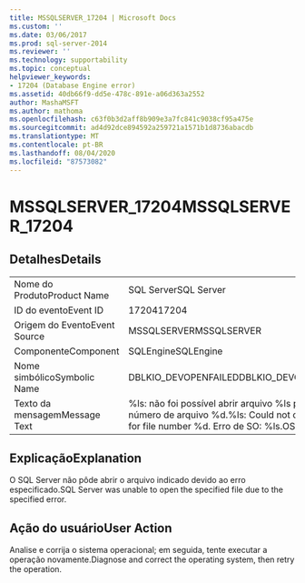 ```yaml
---
title: MSSQLSERVER_17204 | Microsoft Docs
ms.custom: ''
ms.date: 03/06/2017
ms.prod: sql-server-2014
ms.reviewer: ''
ms.technology: supportability
ms.topic: conceptual
helpviewer_keywords:
- 17204 (Database Engine error)
ms.assetid: 40db66f9-dd5e-478c-891e-a06d363a2552
author: MashaMSFT
ms.author: mathoma
ms.openlocfilehash: c63f0b3d2aff8b909e3a7fc841c9038cf95a475e
ms.sourcegitcommit: ad4d92dce894592a259721a1571b1d8736abacdb
ms.translationtype: MT
ms.contentlocale: pt-BR
ms.lasthandoff: 08/04/2020
ms.locfileid: "87573082"
---
```

# <a name="mssqlserver_17204"></a><span data-ttu-id="a93e9-102">MSSQLSERVER_17204</span><span class="sxs-lookup"><span data-stu-id="a93e9-102">MSSQLSERVER_17204</span></span>
    
## <a name="details"></a><span data-ttu-id="a93e9-103">Detalhes</span><span class="sxs-lookup"><span data-stu-id="a93e9-103">Details</span></span>  
  
|||  
|-|-|  
|<span data-ttu-id="a93e9-104">Nome do Produto</span><span class="sxs-lookup"><span data-stu-id="a93e9-104">Product Name</span></span>|<span data-ttu-id="a93e9-105">SQL Server</span><span class="sxs-lookup"><span data-stu-id="a93e9-105">SQL Server</span></span>|  
|<span data-ttu-id="a93e9-106">ID do evento</span><span class="sxs-lookup"><span data-stu-id="a93e9-106">Event ID</span></span>|<span data-ttu-id="a93e9-107">17204</span><span class="sxs-lookup"><span data-stu-id="a93e9-107">17204</span></span>|  
|<span data-ttu-id="a93e9-108">Origem do Evento</span><span class="sxs-lookup"><span data-stu-id="a93e9-108">Event Source</span></span>|<span data-ttu-id="a93e9-109">MSSQLSERVER</span><span class="sxs-lookup"><span data-stu-id="a93e9-109">MSSQLSERVER</span></span>|  
|<span data-ttu-id="a93e9-110">Componente</span><span class="sxs-lookup"><span data-stu-id="a93e9-110">Component</span></span>|<span data-ttu-id="a93e9-111">SQLEngine</span><span class="sxs-lookup"><span data-stu-id="a93e9-111">SQLEngine</span></span>|  
|<span data-ttu-id="a93e9-112">Nome simbólico</span><span class="sxs-lookup"><span data-stu-id="a93e9-112">Symbolic Name</span></span>|<span data-ttu-id="a93e9-113">DBLKIO_DEVOPENFAILED</span><span class="sxs-lookup"><span data-stu-id="a93e9-113">DBLKIO_DEVOPENFAILED</span></span>|  
|<span data-ttu-id="a93e9-114">Texto da mensagem</span><span class="sxs-lookup"><span data-stu-id="a93e9-114">Message Text</span></span>|<span data-ttu-id="a93e9-115">%ls: não foi possível abrir arquivo %ls para o número de arquivo %d.</span><span class="sxs-lookup"><span data-stu-id="a93e9-115">%ls: Could not open file %ls for file number %d.</span></span>  <span data-ttu-id="a93e9-116">Erro de SO: %ls.</span><span class="sxs-lookup"><span data-stu-id="a93e9-116">OS error: %ls.</span></span>|  
  
## <a name="explanation"></a><span data-ttu-id="a93e9-117">Explicação</span><span class="sxs-lookup"><span data-stu-id="a93e9-117">Explanation</span></span>  
 <span data-ttu-id="a93e9-118">O SQL Server não pôde abrir o arquivo indicado devido ao erro especificado.</span><span class="sxs-lookup"><span data-stu-id="a93e9-118">SQL Server was unable to open the specified file due to the specified error.</span></span>  
  
## <a name="user-action"></a><span data-ttu-id="a93e9-119">Ação do usuário</span><span class="sxs-lookup"><span data-stu-id="a93e9-119">User Action</span></span>  
 <span data-ttu-id="a93e9-120">Analise e corrija o sistema operacional; em seguida, tente executar a operação novamente.</span><span class="sxs-lookup"><span data-stu-id="a93e9-120">Diagnose and correct the operating system, then retry the operation.</span></span>  
  
  
